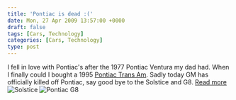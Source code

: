```yaml
---
title: 'Pontiac is dead :('
date: Mon, 27 Apr 2009 13:57:00 +0000
draft: false
tags: [Cars, Technology]
categories: [Cars, Technology]
type: post
---
```


I fell in love with Pontiac's after the 1977 Pontiac Ventura my dad had. When I finally could I bought a 1995 [Pontiac Trans Am](http://www.flickr.com/photos/jmrodri/2390821482/in/set-72157604402005269/). Sadly today GM has officially killed off Pontiac, say good bye to the Solstice and G8. [Read more](http://www.autoblog.com/2009/04/27/officially-official-gm-kills-pontiac/) ![Solstice](http://www.autoclub.com.au/uploaded_images/pontiac-solstice-gxp-2007-798230.jpg) ![Pontiac G8](http://www.jetttstream.com/mm5/graphics/00000001/g8_header.jpg)